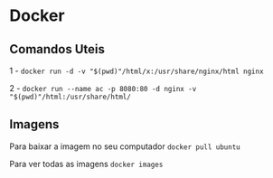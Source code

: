# Docker

## Comandos Uteis

1 - 
```docker run -d -v "$(pwd)"/html/x:/usr/share/nginx/html nginx```

2 - 
```docker run --name ac -p 8080:80 -d nginx -v "$(pwd)"/html:/usr/share/html/```

## Imagens

Para baixar a imagem no seu computador
```docker pull ubuntu```

Para ver todas as imagens
```docker images```
